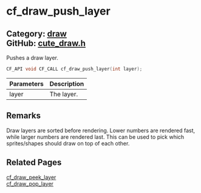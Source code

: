 [](../header.md ':include')

# cf_draw_push_layer

Category: [draw](/api_reference?id=draw)  
GitHub: [cute_draw.h](https://github.com/RandyGaul/cute_framework/blob/master/include/cute_draw.h)  
---

Pushes a draw layer.

```cpp
CF_API void CF_CALL cf_draw_push_layer(int layer);
```

Parameters | Description
--- | ---
layer | The layer.

## Remarks

Draw layers are sorted before rendering. Lower numbers are rendered fast, while larger numbers are rendered last.
This can be used to pick which sprites/shapes should draw on top of each other.

## Related Pages

[cf_draw_peek_layer](/draw/cf_draw_peek_layer.md)  
[cf_draw_pop_layer](/draw/cf_draw_pop_layer.md)  
